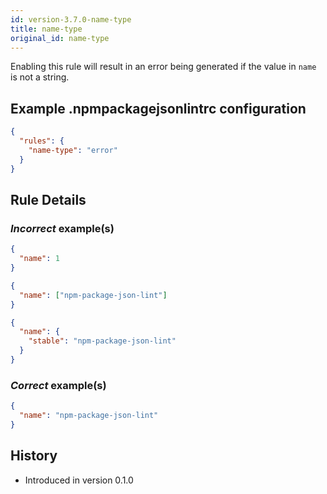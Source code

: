 ```yaml
---
id: version-3.7.0-name-type
title: name-type
original_id: name-type
---
```


Enabling this rule will result in an error being generated if the value in `name` is not a string.

## Example .npmpackagejsonlintrc configuration

```json
{
  "rules": {
    "name-type": "error"
  }
}
```

## Rule Details

### *Incorrect* example(s)

```json
{
  "name": 1
}
```

```json
{
  "name": ["npm-package-json-lint"]
}
```

```json
{
  "name": {
    "stable": "npm-package-json-lint"
  }
}
```

### *Correct* example(s)

```json
{
  "name": "npm-package-json-lint"
}
```

## History

* Introduced in version 0.1.0
